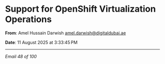 # Support for OpenShift Virtualization Operations

**From**: Amel Hussain Darwish <amel.darwish@digitaldubai.ae>

**Date**: 11 August 2025 at 3:33:45 PM

---

*Email 48 of 100*
